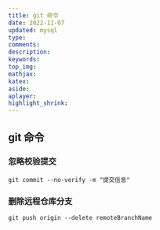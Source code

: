 ```yaml
---
title: git 命令
date: 2022-11-07
updated: mysql
type:
comments:
description:
keywords:
top_img:
mathjax:
katex:
aside:
aplayer:
highlight_shrink:
---
```


## git 命令
### 忽略校验提交
```git
git commit --no-verify -m "提交信息"
```
### 删除远程仓库分支
```git
git push origin --delete remoteBranchName
```